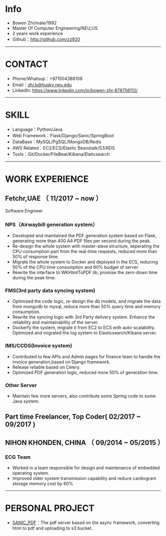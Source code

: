 # Info

 - Bowen Zhi/male/1992 
 - Master Of Computer Engineering/NEU,US
 - 2 years work experience
 - Github：http://github.com/zz920

---

# CONTACT

- Phone/Whatsup：+971504388108 
- Email：zhi.b@husky.neu.edu
- LinkedIn: https://www.linkedin.com/in/bowen-zhi-878756112/

---

# SKILL

- Language：Python/Java
- Web Framework：Flask/Django/Sanic/SpringBoot
- DataBase：MySQL/PgSQL/MongoDB/Redis
- AWS Related：EC2/ECS/Elastic Beanstalk/S3/RDS
- Tools：Git/Docker/FileBeat/Kibana/Elaticsearch

---

# WORK EXPERIENCE

 
## Fetchr,UAE （ 11/2017 ~ now ）
Software Engineer
### NPS（Airwaybill generation system）
* Developed and maintained the PDF generation system based on Flask, generating more than 400 A4 PDF files per second during the peak.
* Re-design the whole system with master-slave structure, seperating the CPU consumption part from the real-time requests, reduced more than 50% of response time. 
* Migrate the whole system to Docker and deployed in the ECS, reducing 50% of the CPU time consumption and 60% budget of server. 
* Rewrite the interface to WKHtmlToPDF lib, promise the zero-down time during the peak time. 

### FMS(3rd party data syncing system)
* Optimized the code logic, re-design the db models, and migrate the data from mongodb to mysql, reduce more than 50% query time and memory consumption.
* Rewrite the syncing logic with 3rd Party delivery system. Enhance the reliability and maintainability of the server.
* Dockerfy the system, migrate it from EC2 to ECS with auto-scalability. Optimized and migrated the log system to Elasticsearch/Kibana server.


### IMS/CCDS(Invoice system)
* Contributed to few APIs and Admin pages for finance team to handle the invoice generation,based on Django framework.
* Release reliable based on Celery. 
* Optimized PDF generation logic, reduced more 50% of generation time.


### Other Server
* Maintain few more servers, also contribute some Spring code to some Java system.

## Part time Freelancer, Top Coder( 02/2017 ~ 09/2017 )


## NIHON KHONDEN, CHINA （ 09/2014 ~ 05/2015 ）

### ECG Team
* Worked in a team responsible for design and maintenance of embedded operating system.
* Improved older system transmission capability and reduce cardiogram storage memory cost by 60%

---

# PERSONAL PROJECT

 - [SANIC_PDF](https://github.com/zz920/sanic_pdf)：The pdf server based on the async framework, converting html to pdf and uploading to s3 bucket.
